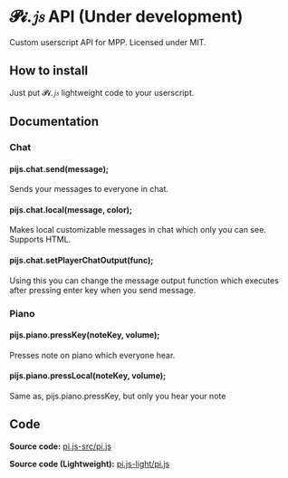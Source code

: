 # 𝓟𝓲.𝑗𝑠 API (Under development)
Custom userscript API for MPP. Licensed under MIT.
## How to install
Just put 𝓟𝓲.𝑗𝑠 lightweight code to your userscript.

## Documentation
### Chat
#### pijs.chat.send(message);
Sends your messages to everyone in chat.
#### pijs.chat.local(message, color);
Makes local customizable messages in chat which only you can see. Supports HTML.
#### pijs.chat.setPlayerChatOutput(func);
Using this you can change the message output function which executes after pressing enter key when you send message.
### Piano
#### pijs.piano.pressKey(noteKey, volume);
Presses note on piano which everyone hear.
#### pijs.piano.pressLocal(noteKey, volume);
Same as, pijs.piano.pressKey, but only you hear your note 

## Code
**Source code:** [pi.js-src/pi.js](https://github.com/SuperPowerPlumber/pi.js/tree/main/pi.js-src/pi.js)

**Source code (Lightweight):** [pi.js-light/pi.js](https://github.com/SuperPowerPlumber/pi.js/tree/main/pi.js-light/pi.js)
